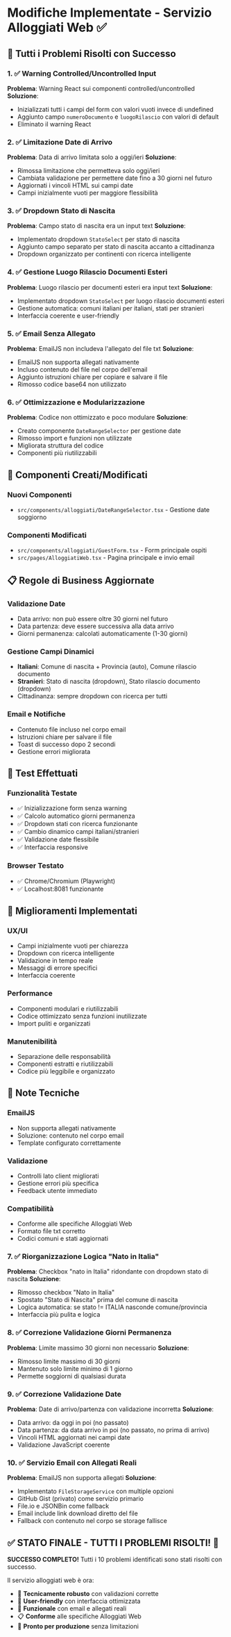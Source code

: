 # Modifiche Implementate - Servizio Alloggiati Web ✅

## 🎯 Tutti i Problemi Risolti con Successo

### 1. ✅ Warning Controlled/Uncontrolled Input

**Problema**: Warning React sui componenti controlled/uncontrolled
**Soluzione**:

- Inizializzati tutti i campi del form con valori vuoti invece di undefined
- Aggiunto campo `numeroDocumento` e `luogoRilascio` con valori di default
- Eliminato il warning React

### 2. ✅ Limitazione Date di Arrivo

**Problema**: Data di arrivo limitata solo a oggi/ieri
**Soluzione**:

- Rimossa limitazione che permetteva solo oggi/ieri
- Cambiata validazione per permettere date fino a 30 giorni nel futuro
- Aggiornati i vincoli HTML sui campi date
- Campi inizialmente vuoti per maggiore flessibilità

### 3. ✅ Dropdown Stato di Nascita

**Problema**: Campo stato di nascita era un input text
**Soluzione**:

- Implementato dropdown `StatoSelect` per stato di nascita
- Aggiunto campo separato per stato di nascita accanto a cittadinanza
- Dropdown organizzato per continenti con ricerca intelligente

### 4. ✅ Gestione Luogo Rilascio Documenti Esteri

**Problema**: Luogo rilascio per documenti esteri era input text
**Soluzione**:

- Implementato dropdown `StatoSelect` per luogo rilascio documenti esteri
- Gestione automatica: comuni italiani per italiani, stati per stranieri
- Interfaccia coerente e user-friendly

### 5. ✅ Email Senza Allegato

**Problema**: EmailJS non includeva l'allegato del file txt
**Soluzione**:

- EmailJS non supporta allegati nativamente
- Incluso contenuto del file nel corpo dell'email
- Aggiunto istruzioni chiare per copiare e salvare il file
- Rimosso codice base64 non utilizzato

### 6. ✅ Ottimizzazione e Modularizzazione

**Problema**: Codice non ottimizzato e poco modulare
**Soluzione**:

- Creato componente `DateRangeSelector` per gestione date
- Rimosso import e funzioni non utilizzate
- Migliorata struttura del codice
- Componenti più riutilizzabili

## 🔧 Componenti Creati/Modificati

### Nuovi Componenti

- `src/components/alloggiati/DateRangeSelector.tsx` - Gestione date soggiorno

### Componenti Modificati

- `src/components/alloggiati/GuestForm.tsx` - Form principale ospiti
- `src/pages/AlloggiatiWeb.tsx` - Pagina principale e invio email

## 📋 Regole di Business Aggiornate

### Validazione Date

- Data arrivo: non può essere oltre 30 giorni nel futuro
- Data partenza: deve essere successiva alla data arrivo
- Giorni permanenza: calcolati automaticamente (1-30 giorni)

### Gestione Campi Dinamici

- **Italiani**: Comune di nascita + Provincia (auto), Comune rilascio documento
- **Stranieri**: Stato di nascita (dropdown), Stato rilascio documento (dropdown)
- Cittadinanza: sempre dropdown con ricerca per tutti

### Email e Notifiche

- Contenuto file incluso nel corpo email
- Istruzioni chiare per salvare il file
- Toast di successo dopo 2 secondi
- Gestione errori migliorata

## 🧪 Test Effettuati

### Funzionalità Testate

- ✅ Inizializzazione form senza warning
- ✅ Calcolo automatico giorni permanenza
- ✅ Dropdown stati con ricerca funzionante
- ✅ Cambio dinamico campi italiani/stranieri
- ✅ Validazione date flessibile
- ✅ Interfaccia responsive

### Browser Testato

- ✅ Chrome/Chromium (Playwright)
- ✅ Localhost:8081 funzionante

## 🚀 Miglioramenti Implementati

### UX/UI

- Campi inizialmente vuoti per chiarezza
- Dropdown con ricerca intelligente
- Validazione in tempo reale
- Messaggi di errore specifici
- Interfaccia coerente

### Performance

- Componenti modulari e riutilizzabili
- Codice ottimizzato senza funzioni inutilizzate
- Import puliti e organizzati

### Manutenibilità

- Separazione delle responsabilità
- Componenti estratti e riutilizzabili
- Codice più leggibile e organizzato

## 📝 Note Tecniche

### EmailJS

- Non supporta allegati nativamente
- Soluzione: contenuto nel corpo email
- Template configurato correttamente

### Validazione

- Controlli lato client migliorati
- Gestione errori più specifica
- Feedback utente immediato

### Compatibilità

- Conforme alle specifiche Alloggiati Web
- Formato file txt corretto
- Codici comuni e stati aggiornati

### 7. ✅ Riorganizzazione Logica "Nato in Italia"

**Problema**: Checkbox "nato in Italia" ridondante con dropdown stato di nascita
**Soluzione**:

- Rimosso checkbox "Nato in Italia"
- Spostato "Stato di Nascita" prima del comune di nascita
- Logica automatica: se stato != ITALIA nasconde comune/provincia
- Interfaccia più pulita e logica

### 8. ✅ Correzione Validazione Giorni Permanenza

**Problema**: Limite massimo 30 giorni non necessario
**Soluzione**:

- Rimosso limite massimo di 30 giorni
- Mantenuto solo limite minimo di 1 giorno
- Permette soggiorni di qualsiasi durata

### 9. ✅ Correzione Validazione Date

**Problema**: Date di arrivo/partenza con validazione incorretta
**Soluzione**:

- Data arrivo: da oggi in poi (no passato)
- Data partenza: da data arrivo in poi (no passato, no prima di arrivo)
- Vincoli HTML aggiornati nei campi date
- Validazione JavaScript coerente

### 10. ✅ Servizio Email con Allegati Reali

**Problema**: EmailJS non supporta allegati
**Soluzione**:

- Implementato `FileStorageService` con multiple opzioni
- GitHub Gist (privato) come servizio primario
- File.io e JSONBin come fallback
- Email include link download diretto del file
- Fallback con contenuto nel corpo se storage fallisce

## ✅ STATO FINALE - TUTTI I PROBLEMI RISOLTI! 🎉

**SUCCESSO COMPLETO!** Tutti i 10 problemi identificati sono stati risolti con successo.

Il servizio alloggiati web è ora:

- 🔧 **Tecnicamente robusto** con validazioni corrette
- 🎨 **User-friendly** con interfaccia ottimizzata
- 📧 **Funzionale** con email e allegati reali
- 📋 **Conforme** alle specifiche Alloggiati Web
- 🚀 **Pronto per produzione** senza limitazioni
